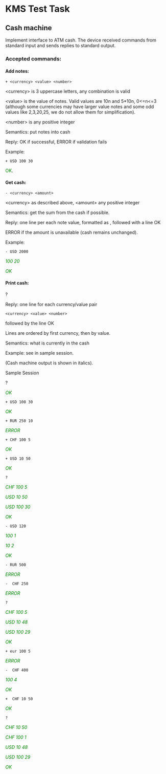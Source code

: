 # KMS Test Task

## Cash machine

Implement interface to ATM cash. The device received commands from standard input and sends replies to standard output.


### Accepted commands:

#### Add notes:

    + <currency> <value> <number> 

&lt;currency> is 3 uppercase letters, any combination is valid 

&lt;value> is the value of notes. Valid values are 10n and 5*10n,  0<=n<=3 (although some currencies may have larger value notes and some odd values like 2,3,20,25, we do not allow them for simplification). 

&lt;number> is any positive integer 

Semantics: put notes into cash

Reply: OK if successful, ERROR if validation fails

Example:

    + USD 100 30

<span style="color:green">OK</span>.


#### Get cash:

    - <currency> <amount> 

&lt;currency> as described above, &lt;amount> any positive integer 

Semantics: get the sum from the cash if possible.

Reply: one line per each note value, formatted as <value> <number of notes>, followed with a line OK

ERROR if the amount is unavailable (cash remains unchanged).

Example:

    - USD 2000

<i style="color:green">100 20</i>

<i style="color:green">OK</i>


#### Print cash:

?

Reply: one line for each currency/value pair

    <currency> <value> <number> 

followed by the line OK

Lines are ordered by first currency, then by value.

Semantics: what is currently in the cash

Example: see in sample session.



(Cash machine output is shown in italics).



Sample Session



?

<i style="color:green">OK</i>

    + USD 100 30

<i style="color:green">OK</i>

    + RUR 250 10

<i style="color:green">ERROR</i>

    + CHF 100 5

<i style="color:green">OK</i>

    + USD 10 50

<i style="color:green">OK</i>

    ?

<i style="color:green">CHF 100 5</i>

<i style="color:green">USD 10 50</i>

<i style="color:green">USD 100 30</i>

<i style="color:green">OK</i>

    - USD 120

<i style="color:green">100 1</i>

<i style="color:green">10 2</i>

<i style="color:green">OK</i>

    - RUR 500

<i style="color:green">ERROR</i>

    -  CHF 250

<i style="color:green">ERROR</i>

    ?

<i style="color:green">CHF 100 5</i>

<i style="color:green">USD 10 48</i>

<i style="color:green">USD 100 29</i>

<i style="color:green">OK</i>

    + eur 100 5

<i style="color:green">ERROR</i>

    -  CHF 400

<i style="color:green">100 4</i>

<i style="color:green">OK</i>

    +  CHF 10 50

<i style="color:green">OK</i>

    ?

<i style="color:green">CHF 10 50</i>

<i style="color:green">CHF 100 1</i>

<i style="color:green">USD 10 48</i>

<i style="color:green">USD 100 29</i>

<i style="color:green">OK</i>
